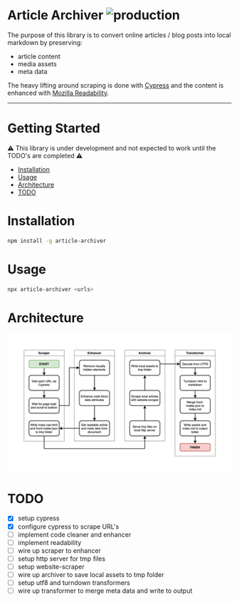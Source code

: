 # Article Archiver ![production](https://github.com/chrisodicho/article-archiver/actions/workflows/prod.workflow.yml/badge.svg)

The purpose of this library is to convert online articles / blog posts into local markdown by preserving:

- article content
- media assets
- meta data

The heavy lifting around scraping is done with [Cypress](https://www.cypress.io/) and the content is enhanced with [Mozilla Readability](https://github.com/mozilla/readability).

---

# Getting Started

⚠️ This library is under development and not expected to work until the TODO's are completed ⚠️

- [Installation](#installation)
- [Usage](#usage)
- [Architecture](#architecture)
- [TODO](#todo)

# Installation

```bash
npm install -g article-archiver
```

# Usage

```bash
npx article-archiver <urls>
```

# Architecture

![Architecture](docs/architecture.jpg)

# TODO

- [x] setup cypress
- [x] configure cypress to scrape URL's
- [ ] implement code cleaner and enhancer
- [ ] implement readability
- [ ] wire up scraper to enhancer
- [ ] setup http server for tmp files
- [ ] setup website-scraper
- [ ] wire up archiver to save local assets to tmp folder
- [ ] setup utf8 and turndown transformers
- [ ] wire up transformer to merge meta data and write to output
